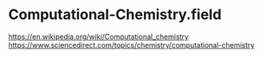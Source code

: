 # Computational-Chemistry.field
https://en.wikipedia.org/wiki/Computational_chemistry https://www.sciencedirect.com/topics/chemistry/computational-chemistry
